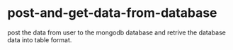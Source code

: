 # post-and-get-data-from-database
post the  data from user to the mongodb database and retrive the database data into table format.
